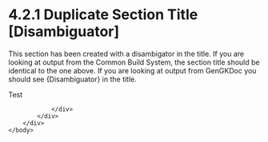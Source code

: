 <html dir="LTR" xmlns:mshelp="http://msdn.microsoft.com/mshelp" xmlns:ddue="http://ddue.schemas.microsoft.com/authoring/2003/5" xmlns:xlink="http://www.w3.org/1999/xlink" xmlns:tool="http://www.microsoft.com/tooltip">
    <head>
        <meta http-equiv="Content-Type" content="text/html; CHARSET=utf-8"></meta>
        <meta name="save" content="history"></meta>
        <title>4.2.1 Duplicate Section Title [Disambiguator]</title>
        <xml>
            <mshelp:toctitle title="4.2.1 Duplicate Section Title [Disambiguator]"></mshelp:toctitle>
            <mshelp:rltitle title="[MS-CANARYBLOCK]: Duplicate Section Title [Disambiguator]"></mshelp:rltitle>
            <mshelp:keyword index="A" term="052095ad-9335-42b2-8425-f0ffcf85986a"></mshelp:keyword>
            <mshelp:attr name="DCSext.ContentType" value="open specification"></mshelp:attr>
            <mshelp:attr name="AssetID" value="052095ad-9335-42b2-8425-f0ffcf85986a"></mshelp:attr>
            <mshelp:attr name="TopicType" value="kbRef"></mshelp:attr>
            <mshelp:attr name="DCSext.Title" value="[MS-CANARYBLOCK]: Duplicate Section Title [Disambiguator]" />
        </xml>
    </head>
    <body>
        <div id="header">
            <h1 class="heading">4.2.1 Duplicate Section Title [Disambiguator]</h1>
        </div>
        <div id="mainSection">
            <div id="mainBody">
                <div id="allHistory" class="saveHistory"></div>
                <div id="sectionSection0" class="section" name="collapseableSection">
                    

<p>This section has been created with a disambigator in the
title. If you are looking at output from the Common Build System, the section
title should be identical to the one above. If you are looking at output from
GenGKDoc you should see {Disambiguator} in the title. </p>

<p>Test</p>


                </div>
            </div>
        </div>
    </body>
</html>